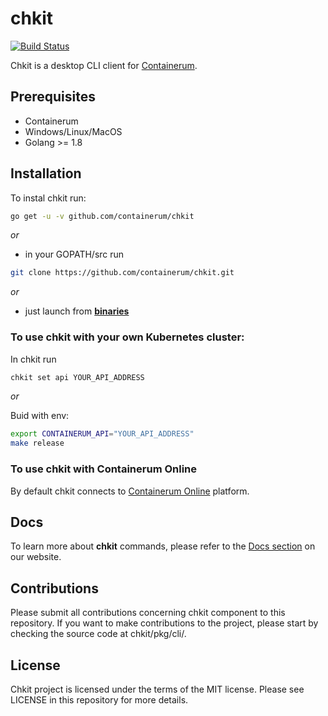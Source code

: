 # chkit
[![Build Status](https://travis-ci.org/containerum/chkit.svg?branch=master)](https://travis-ci.org/containerum/chkit)

Chkit is a desktop CLI client for [Containerum](https://github.com/containerum/containerum).

## Prerequisites
* Containerum
* Windows/Linux/MacOS
* Golang >= 1.8

## Installation
To instal chkit run:

```bash
go get -u -v github.com/containerum/chkit
```
*or*

* in your GOPATH/src run

```bash
git clone https://github.com/containerum/chkit.git
```

*or*

* just launch from **[binaries](https://github.com/containerum/chkit/releases)** 


### To use chkit with your own Kubernetes cluster:

In chkit run
```bash
chkit set api YOUR_API_ADDRESS
```

*or* 

Buid with env:
```bash
export CONTAINERUM_API="YOUR_API_ADDRESS"
make release
```

### To use chkit with Containerum Online
By default chkit connects to [Containerum Online](https://containerum.com/price/online/) platform. 

## Docs
To learn more about **chkit** commands, please refer to the [Docs section](https://docs.containerum.com/docs/about/) on our website.

## Contributions
Please submit all contributions concerning chkit component to this repository. If you want to make contributions to the project, please start by checking the source code at chkit/pkg/cli/.

## License
Chkit project is licensed under the terms of the MIT license. Please see LICENSE in this repository for more details. 
